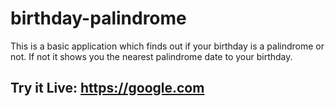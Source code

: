 # birthday-palindrome

This is a basic application which finds out if your birthday is a palindrome or not. If not it shows you the nearest palindrome date to your birthday.

## Try it Live: https://google.com